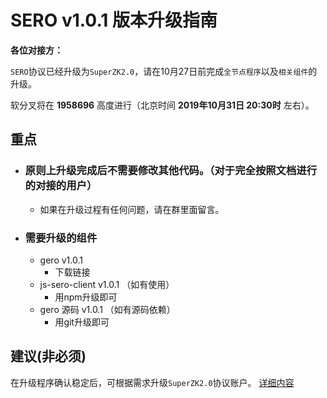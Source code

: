 # SERO v1.0.1 版本升级指南

**各位对接方：**

`SERO`协议已经升级为`SuperZK2.0`，请在10月27日前完成`全节点程序`以及`相关组件`的升级。

软分叉将在 **1958696** 高度进行（北京时间 **2019年10月31日 20:30时** 左右）。



## 重点

* ### 原则上升级完成后不需要修改其他代码。（对于完全按照文档进行的对接的用户）

  * 如果在升级过程有任何问题，请在群里面留言。

* ### 需要升级的组件

  * gero v1.0.1
    * 下载链接
  * js-sero-client v1.0.1 （如有使用）
    * 用npm升级即可
  * gero 源码 v1.0.1 （如有源码依赖）
    * 用git升级即可



## 建议(非必须)

在升级程序确认稳定后，可根据需求升级`SuperZK2.0`协议账户。
   [详细内容](?file=News/Report/20191020-sip5-superzk20-account-update)